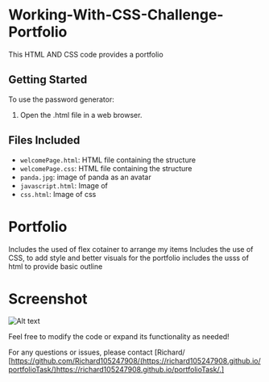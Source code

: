 # Working-With-CSS-Challenge-Portfolio


This HTML AND CSS code provides a portfolio
## Getting Started

To use the password generator:

1. Open the .html file in a web browser.


## Files Included

- `welcomePage.html`: HTML file containing the structure
- `welcomePage.css`: HTML file containing the structure
- `panda.jpg`: image of panda as an avatar
- `javascript.html`: Image of 
- `css.html`: Image of css 
## 

# Portfolio
Includes the used of flex cotainer to arrange my items
Includes the use of CSS, to add style and better visuals for the portfolio
includes the usss of html to provide basic outline
# Screenshot
![Alt text](<Screenshot 2024-01-30 164555.png>)

Feel free to modify the code or expand its functionality as needed!

For any questions or issues, please contact [Richard/ [https://github.com/Richard105247908/(https://richard105247908.github.io/portfolioTask/)https://richard105247908.github.io/portfolioTask/.]

